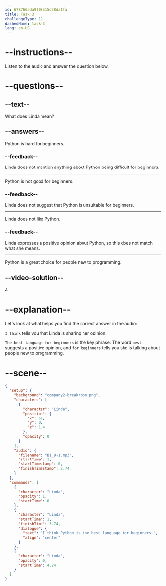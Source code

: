 ```yaml
---
id: 678766ada9f08515d38da1fa
title: Task 3
challengeType: 19
dashedName: task-3
lang: en-US
---
```


<!-- (audio) Linda: I think Python is the best language for beginners. -->

# --instructions--

Listen to the audio and answer the question below.

# --questions--

## --text--

What does Linda mean?

## --answers--

Python is hard for beginners.

### --feedback--

Linda does not mention anything about Python being difficult for beginners.

---

Python is not good for beginners.

### --feedback--

Linda does not suggest that Python is unsuitable for beginners.

---

Linda does not like Python.

### --feedback--

Linda expresses a positive opinion about Python, so this does not match what she means.

---

Python is a great choice for people new to programming.

## --video-solution--

4

# --explanation--

Let's look at what helps you find the correct answer in the audio:  

`I think` tells you that Linda is sharing her opinion.  

`The best language for beginners` is the key phrase. The word `best` suggests a positive opinion, and `for beginners` tells you she is talking about people new to programming.  

# --scene--

```json
{
  "setup": {
    "background": "company2-breakroom.png",
    "characters": [
      {
        "character": "Linda",
        "position": {
          "x": 50,
          "y": 0,
          "z": 1.4
        },
        "opacity": 0
      }
    ],
    "audio": {
      "filename": "B1_9-1.mp3",
      "startTime": 1,
      "startTimestamp": 0,
      "finishTimestamp": 2.74
    }
  },
  "commands": [
    {
      "character": "Linda",
      "opacity": 1,
      "startTime": 0
    },
    {
      "character": "Linda",
      "startTime": 1,
      "finishTime": 3.74,
      "dialogue": {
        "text": "I think Python is the best language for beginners.",
        "align": "center"
      }
    },
    {
      "character": "Linda",
      "opacity": 0,
      "startTime": 4.24
    }
  ]
}
```
